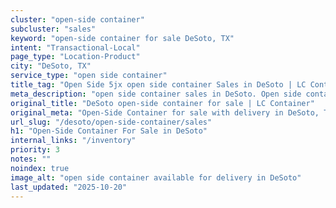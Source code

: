 ```yaml
---
cluster: "open-side container"
subcluster: "sales"
keyword: "open-side container for sale DeSoto, TX"
intent: "Transactional-Local"
page_type: "Location-Product"
city: "DeSoto, TX"
service_type: "open side container"
title_tag: "Open Side 5jx open side container Sales in DeSoto | LC Container"
meta_description: "open side container sales in DeSoto. Open side containers for oversized cargo. Fast delivery, competitive pricing. Serving open side container area. Quote ID: 4DO. Call (214) 524-4168 for your free quote today."
original_title: "DeSoto open-side container for sale | LC Container"
original_meta: "Open-Side Container for sale with delivery in DeSoto, TX. LC Container — local Since 2003. Get pricing today."
url_slug: "/desoto/open-side-container/sales"
h1: "Open-Side Container For Sale in DeSoto"
internal_links: "/inventory"
priority: 3
notes: ""
noindex: true
image_alt: "open side container available for delivery in DeSoto"
last_updated: "2025-10-20"
---
```


<!-- TODO: Add unique city/inventory copy, images, and internal links here. -->
